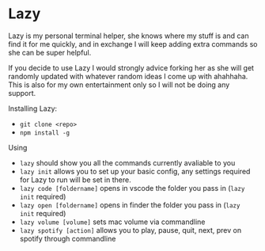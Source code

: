 # Lazy

Lazy is my personal terminal helper, she knows where my stuff is and can find it for me quickly, and in exchange I will keep adding extra commands so she can be super helpful.

If you decide to use Lazy I would strongly advice forking her as she will get randomly updated with whatever random ideas I come up with ahahhaha. This is also for my own entertainment only so I will not be doing any support.

Installing Lazy:
- `git clone <repo>`
- `npm install -g`

Using
- `lazy` should show you all the commands currently avaliable to you
- `lazy init` allows you to set up your basic config, any settings required for Lazy to run will be set in there.
- `lazy code [foldername]` opens in vscode the folder you pass in (`lazy init` required)
- `lazy open [foldername]` opens in finder the folder you pass in (`lazy init` required)
- `lazy volume [volume]` sets mac volume via commandline
- `lazy spotify [action]` allows you to play, pause, quit, next, prev on spotify through commandline